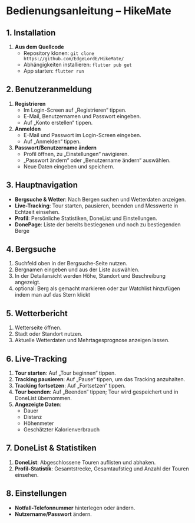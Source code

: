 # Bedienungsanleitung – HikeMate

## 1. Installation

1. **Aus dem Quellcode**  
   - Repository klonen: `git clone https://github.com/EdgeLordE/HikeMate/`  
   - Abhängigkeiten installieren: `flutter pub get`  
   - App starten: `flutter run`  

## 2. Benutzeranmeldung

1. **Registrieren**  
   - Im Login-Screen auf „Registrieren“ tippen.  
   - E-Mail, Benutzernamen und Passwort eingeben.  
   - Auf „Konto erstellen“ tippen.  
2. **Anmelden**  
   - E-Mail und Passwort im Login-Screen eingeben.  
   - Auf „Anmelden“ tippen.  
3. **Passwort/Benutzername ändern**  
   - Profil öffnen, zu „Einstellungen“ navigieren.  
   - „Passwort ändern“ oder „Benutzername ändern“ auswählen.  
   - Neue Daten eingeben und speichern.  

## 3. Hauptnavigation

- **Bergsuche & Wetter**: Nach Bergen suchen und Wetterdaten anzeigen.  
- **Live-Tracking**: Tour starten, pausieren, beenden und Messwerte in Echtzeit einsehen.  
- **Profil**: Persönliche Statistiken, DoneList und Einstellungen.
- **DonePage**: Liste der bereits bestiegenen und noch zu bestiegenden Berge

## 4. Bergsuche

1. Suchfeld oben in der Bergsuche-Seite nutzen.  
2. Bergnamen eingeben und aus der Liste auswählen.  
3. In der Detailansicht werden Höhe, Standort und Beschreibung angezeigt.
4. optional: Berg als gemacht markieren oder zur Watchlist hinzufügen indem man auf das Stern klickt  

## 5. Wetterbericht

1. Wetterseite öffnen.  
2. Stadt oder Standort nutzen.  
3. Aktuelle Wetterdaten und Mehrtagesprognose anzeigen lassen.  

## 6. Live-Tracking

1. **Tour starten**: Auf „Tour beginnen“ tippen.  
2. **Tracking pausieren**: Auf „Pause“ tippen, um das Tracking anzuhalten.  
3. **Tracking fortsetzen**: Auf „Fortsetzen“ tippen.  
4. **Tour beenden**: Auf „Beenden“ tippen; Tour wird gespeichert und in DoneList übernommen.  
5. **Angezeigte Daten**:  
   - Dauer  
   - Distanz  
   - Höhenmeter  
   - Geschätzter Kalorienverbrauch  

## 7. DoneList & Statistiken

1. **DoneList**: Abgeschlossene Touren auflisten und abhaken.  
2. **Profil-Statistik**: Gesamtstrecke, Gesamtaufstieg und Anzahl der Touren einsehen.  

## 8. Einstellungen

- **Notfall-Telefonnummer** hinterlegen oder ändern.
- **Nutzername/Passwort** ändern.
